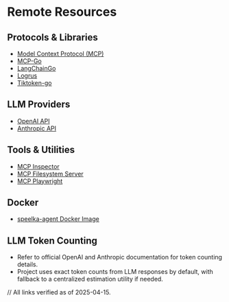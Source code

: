 # Remote Resources

## Protocols & Libraries
- [Model Context Protocol (MCP)](https://github.com/modelcontextprotocol/docs)
- [MCP-Go](https://github.com/mark3labs/mcp-go)
- [LangChainGo](https://github.com/tmc/langchaingo)
- [Logrus](https://github.com/sirupsen/logrus)
- [Tiktoken-go](https://github.com/pkoukk/tiktoken-go)

## LLM Providers
- [OpenAI API](https://platform.openai.com/docs/api-reference)
- [Anthropic API](https://docs.anthropic.com/claude/reference/getting-started-with-the-api)

## Tools & Utilities
- [MCP Inspector](https://www.npmjs.com/package/@modelcontextprotocol/inspector)
- [MCP Filesystem Server](https://github.com/mark3labs/mcp-filesystem-server)
- [MCP Playwright](https://github.com/executeautomation/mcp-playwright)

## Docker
- [speelka-agent Docker Image](https://github.com/korchasa/speelka-agent-go/pkgs/container/speelka-agent)

## LLM Token Counting
- Refer to official OpenAI and Anthropic documentation for token counting details.
- Project uses exact token counts from LLM responses by default, with fallback to a centralized estimation utility if needed.

// All links verified as of 2025-04-15.